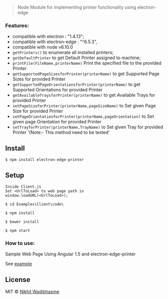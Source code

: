 
> Node Module for implementing printer functionality using electron-edge

### Features:

* compatible with electron : "1.4.13";
* compatible with electron-edge : "^6.5.3",
* compatible with node v6.10.0
* `getPrinters()` to enumerate all installed printers;
* `getDefaultPrinter` to get Default Printer assigned to machine;
* `printFile(FileName,printerName)` Print the specified file to the provided Printer
* `getSupportedPageSizesforPrinter(printerName)` to get Supported Page Sizes for provided Printer
* `getSupportedPageOrientationsforPrinter(printerName)` to get Supported Orientations for provided Printer
* `getAvailableTraysforPrinter(printerName)` to get Available Trays for provided Printer
* `setPageSizeforPrinter(printerName,pageSizeName)` to Set given Page Size for provided Printer
* `setPageOrientationforPrinter(printerName,pageOrientation)` to Set given page Orientation for provided Printer
* `setTrayforPrinter(printerName,TrayName)` to Set given Tray for provided Printer '(Note:- This method need to be tested'


## Install

```
$ npm install electron-edge-printer
```
## Setup

```
Inside Client.js
Set <UrlToLoad> to web page path in 
window.loadURL(<UrlToLoad>);

$ cd Examples\Client\code\

$ npm install 

$ bower install 

$ npm start 

```
### How to use:

Sample Web Page Using Angular 1.5 and electron-edge-printer

See [example](https://github.com/nikhilwadibhasme/electron-edge-printer/tree/master/Examples/Client)

## License

MIT © [Nikhil Wadibhasme](https://www.npmjs.com/package/electron-edge-printer)
